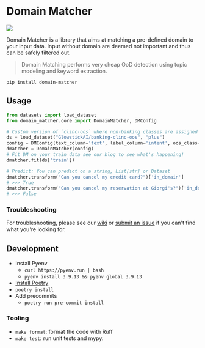 # Domain Matcher

[![](https://img.shields.io/badge/Read_our_Blog-blue?logo=readdotcv)](https://dref360.github.io/domainmatching/)

Domain Matcher is a library that aims at matching a pre-defined domain to your input data.
Input without domain are deemed not important and thus can be safely filtered out.

> Domain Matching performs very cheap OoD detection using topic modeling and keyword extraction.

`pip install domain-matcher`

## Usage

```python
from datasets import load_dataset
from domain_matcher.core import DomainMatcher, DMConfig

# Custom version of `clinc-oos` where non-banking classes are assigned to oos.
ds = load_dataset("GlowstickAI/banking-clinc-oos", "plus")
config = DMConfig(text_column='text', label_column='intent', oos_class='oos')
dmatcher = DomainMatcher(config)
# Fit DM on your train data see our blog to see what's happening!
dmatcher.fit(ds['train'])

# Predict: You can predict on a string, List[str] or Dataset
dmatcher.transform("Can you cancel my credit card?")['in_domain']
# >>> True
dmatcher.transform("Can you cancel my reservation at Giorgi's?")['in_domain']
# >>> False
```

### Troubleshooting

For troubleshooting, please see our [wiki](https://github.com/GlowstickAI/domain-matcher/wiki) or [submit an issue](https://github.com/GlowstickAI/domain-matcher/issues) if you can't find what you're looking for.

## Development

* Install Pyenv
  * `curl https://pyenv.run | bash`
  * `pyenv install 3.9.13 && pyenv global 3.9.13`
* [Install Poetry](https://python-poetry.org/docs/master/#installing-with-the-official-installer)
* `poetry install`
* Add precommits
  * `poetry run pre-commit install`

### Tooling

* `make format`: format the code with Ruff
* `make test`: run unit tests and mypy.